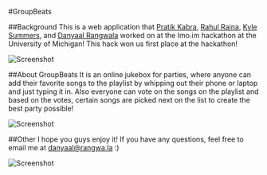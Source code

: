 #GroupBeats

##Background
This is a web application that [Pratik Kabra](https://github.com/pkabra), [Rahul Raina](https://github.com/rraina), [Kyle Summers](#), and [Danyaal Rangwala](https://github.com/thedanyaal) worked on at the Imo.im hackathon at the University of Michigan! This hack won us first place at the hackathon!

![Screenshot](http://i.imgur.com/fyRA21m.png)

##About GroupBeats
It is an online jukebox for parties, where anyone can add their favorite songs to the playlist by whipping out their phone or laptop and just typing it in. Also everyone can vote on  the songs on the playlist and based on the votes, certain songs are picked next on the list to create the best party possible!

![Screenshot](http://i.imgur.com/HCV2nUe.png)

##Other
I hope you guys enjoy it! If you have any questions, feel free to email me at danyaal@rangwa.la :)

![Screenshot](http://i.imgur.com/2phDtxt.png)
